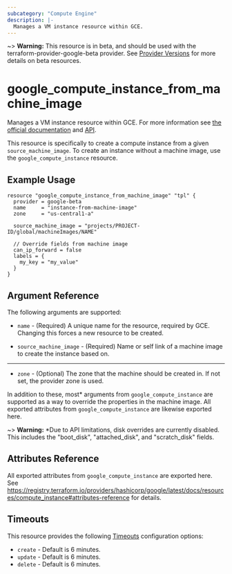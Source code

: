 ```yaml
---
subcategory: "Compute Engine"
description: |-
  Manages a VM instance resource within GCE.
---
```


~> **Warning:** This resource is in beta, and should be used with the terraform-provider-google-beta provider.
See [Provider Versions](https://terraform.io/docs/providers/google/guides/provider_versions.html) for more details on beta resources.

# google\_compute\_instance\_from\_machine\_image

Manages a VM instance resource within GCE. For more information see
[the official documentation](https://cloud.google.com/compute/docs/instances)
and
[API](https://cloud.google.com/compute/docs/reference/latest/instances).

This resource is specifically to create a compute instance from a given
`source_machine_image`. To create an instance without a machine image, use the
`google_compute_instance` resource.


## Example Usage

```hcl
resource "google_compute_instance_from_machine_image" "tpl" {
  provider = google-beta
  name     = "instance-from-machine-image"
  zone     = "us-central1-a"

  source_machine_image = "projects/PROJECT-ID/global/machineImages/NAME"

  // Override fields from machine image
  can_ip_forward = false
  labels = {
    my_key = "my_value"
  }
}
```

## Argument Reference

The following arguments are supported:

* `name` - (Required) A unique name for the resource, required by GCE.
    Changing this forces a new resource to be created.

* `source_machine_image` - (Required) Name or self link of a machine
  image to create the instance based on.

- - -

* `zone` - (Optional) The zone that the machine should be created in. If not
  set, the provider zone is used.

In addition to these, most* arguments from `google_compute_instance` are supported
as a way to override the properties in the machine image. All exported attributes
from `google_compute_instance` are likewise exported here.

~> **Warning:** *Due to API limitations, disk overrides are currently disabled. This includes the "boot_disk", "attached_disk", and "scratch_disk" fields.

## Attributes Reference

All exported attributes from `google_compute_instance` are exported here.
See https://registry.terraform.io/providers/hashicorp/google/latest/docs/resources/compute_instance#attributes-reference
for details.

## Timeouts

This resource provides the following
[Timeouts](/docs/configuration/resources.html#timeouts) configuration options:

- `create` - Default is 6 minutes.
- `update` - Default is 6 minutes.
- `delete` - Default is 6 minutes.
